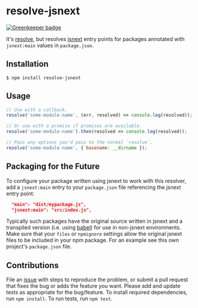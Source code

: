 # resolve-jsnext

[![Greenkeeper badge](https://badges.greenkeeper.io/eventualbuddha/resolve-jsnext.svg)](https://greenkeeper.io/)

It's [resolve], but resolves [jsnext] entry points for packages annotated with
`jsnext:main` values in `package.json`.

[jsnext]: https://github.com/lukehoban/es6features
[resolve]: https://github.com/substack/node-resolve

## Installation

```
$ npm install resolve-jsnext
```

## Usage

```js
// Use with a callback.
resolve('some-module-name', (err, resolved) => console.log(resolved));

// Or use with a promise if promises are available.
resolve('some-module-name').then(resolved => console.log(resolved));

// Pass any options you'd pass to the normal `resolve`.
resolve('some-module-name', { basename: __dirname });
```

## Packaging for the Future

To configure your package written using jsnext to work with this resolver, add a
`jsnext:main` entry to your `package.json` file referencing the jsnext entry
point:

```json
  "main": "dist/mypackage.js",
  "jsnext:main": "src/index.js",
```

Typically such packages have the original source written in jsnext and a
transpiled version (i.e. using [babel]) for use in non-jsnext environments.
Make sure that your `files` or `npmignore` settings allow the original jsnext
files to be included in your npm package. For an example see this own project's
`package.json` file.

[babel]: https://babeljs.io/

## Contributions

File an [issue] with steps to reproduce the problem, or submit a pull request
that fixes the bug or adds the feature you want. Please add and update tests as
appropriate for the bug/feature. To install required dependencies, run
`npm install`. To run tests, run `npm test`.

[issue]: https://github.com/eventualbuddha/resolve-jsnext/issues/new
